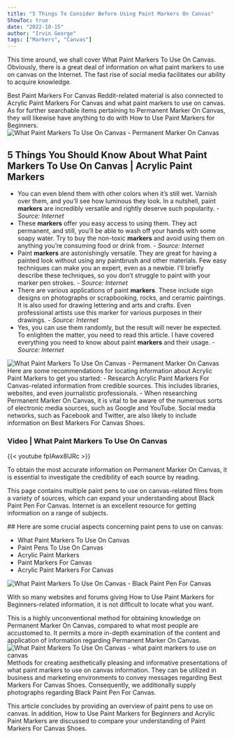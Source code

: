 ```yaml
---
title: "5 Things To Consider Before Using Paint Markers On Canvas"
ShowToc: true 
date: "2022-10-15"
author: "Irvin George" 
tags: ["Markers", "Canvas"]
---
```


	
This time around, we shall cover What Paint Markers To Use On Canvas. Obviously, there is a great deal of information on what paint markers to use on canvas on the Internet. The fast rise of social media facilitates our ability to acquire knowledge.

Best Paint Markers For Canvas Reddit-related material is also connected to Acrylic Paint Markers For Canvas and what paint markers to use on canvas. As for further searchable items pertaining to Permanent Marker On Canvas, they will likewise have anything to do with How to Use Paint Markers for Beginners.
<img loading="lazy" src="https://i.pinimg.com/736x/53/bb/88/53bb88b62ca1e651f6f7a2cc3f008342.jpg" onerror="this.onerror=null;this.src='https://blogger.googleusercontent.com/img/a/AVvXsEhe7F7TRXHtjiKvHb5vS7DmnxvpHiDyoYyYvm1nHB3Qp2_w3BnM6A2eq4v7FYxCC9bfZt3a9vIMtAYEKUiaDQbHMg-ViyGmRIj39MLp0bGFfgfYw1Dc9q_H-T0wiTm3l0Uq42dETrN9eC8aGJ9_IORZsxST1AcLR7np1koOfcc7tnHa4S8Mwz_xD9d0=s16000';" alt="What Paint Markers To Use On Canvas - Permanent Marker On Canvas" >

## 5 Things You Should Know About What Paint Markers To Use On Canvas | Acrylic Paint Markers
-   You can even blend them with other colors when it’s still wet. Varnish over them, and you’ll see how luminous they look. In a nutshell, paint **markers** are incredibly versatile and rightly deserve such popularity. - <cite>Source: Internet</cite>
-   These **markers** offer you easy access to using them. They act permanent, and still, you’ll be able to wash off your hands with some soapy water. Try to buy the non-toxic **markers** and avoid using them on anything you’re consuming food or drink from. - <cite>Source: Internet</cite>
-   Paint **markers** are astonishingly versatile. They are great for having a painted look without using any paintbrush and other materials. Few easy techniques can make you an expert, even as a newbie. I’ll briefly describe these techniques, so you don’t struggle to paint with your marker pen strokes. - <cite>Source: Internet</cite>
-   There are various applications of paint **markers**. These include sign designs on photographs or scrapbooking, rocks, and ceramic paintings. It is also used for drawing lettering and arts and crafts. Even professional artists use this marker for various purposes in their drawings. - <cite>Source: Internet</cite>
-   Yes, you can use them randomly, but the result will never be expected. To enlighten the matter, you need to read this article. I have covered everything you need to know about paint **markers** and their usage. - <cite>Source: Internet</cite>


<img loading="lazy" src="https://afremov.com/images/product/CLOWN-1.jpg" onerror="this.onerror=null;this.src='https://blogger.googleusercontent.com/img/a/AVvXsEhe7F7TRXHtjiKvHb5vS7DmnxvpHiDyoYyYvm1nHB3Qp2_w3BnM6A2eq4v7FYxCC9bfZt3a9vIMtAYEKUiaDQbHMg-ViyGmRIj39MLp0bGFfgfYw1Dc9q_H-T0wiTm3l0Uq42dETrN9eC8aGJ9_IORZsxST1AcLR7np1koOfcc7tnHa4S8Mwz_xD9d0=s16000';" alt="What Paint Markers To Use On Canvas - Permanent Marker On Canvas" >
Here are some recommendations for locating information about Acrylic Paint Markers to get you started:
- Research Acrylic Paint Markers For Canvas-related information from credible sources. This includes libraries, websites, and even journalistic professionals.
- When researching Permanent Marker On Canvas, it is vital to be aware of the numerous sorts of electronic media sources, such as Google and YouTube. Social media networks, such as Facebook and Twitter, are also likely to include information on Best Markers For Canvas Shoes.

### Video | What Paint Markers To Use On Canvas
{{< youtube fpIAwx8lJRc >}} 

To obtain the most accurate information on Permanent Marker On Canvas, it is essential to investigate the credibility of each source by reading.

This page contains multiple paint pens to use on canvas-related films from a variety of sources, which can expand your understanding about Black Paint Pen For Canvas. Internet is an excellent resource for getting information on a range of subjects.
<script async="async" data-cfasync="false" src="//normallydemandedalter.com/fe63df3c5408708b15d8dc3d9b206b31/invoke.js"></script>
<div id="container-fe63df3c5408708b15d8dc3d9b206b31"></div>
## Here are some crucial aspects concerning paint pens to use on canvas:

- What Paint Markers To Use On Canvas
- Paint Pens To Use On Canvas
- Acrylic Paint Markers
- Paint Markers For Canvas
- Acrylic Paint Markers For Canvas

 <img loading="lazy" src="http://images.freecreatives.com/wp-content/uploads/2015/03/f20-paintings-of-flowers.jpg" onerror="this.onerror=null;this.src='https://blogger.googleusercontent.com/img/a/AVvXsEhe7F7TRXHtjiKvHb5vS7DmnxvpHiDyoYyYvm1nHB3Qp2_w3BnM6A2eq4v7FYxCC9bfZt3a9vIMtAYEKUiaDQbHMg-ViyGmRIj39MLp0bGFfgfYw1Dc9q_H-T0wiTm3l0Uq42dETrN9eC8aGJ9_IORZsxST1AcLR7np1koOfcc7tnHa4S8Mwz_xD9d0=s16000';" alt="What Paint Markers To Use On Canvas - Black Paint Pen For Canvas" >

With so many websites and forums giving How to Use Paint Markers for Beginners-related information, it is not difficult to locate what you want.

This is a highly unconventional method for obtaining knowledge on Permanent Marker On Canvas, compared to what most people are accustomed to. It permits a more in-depth examination of the content and application of information regarding Permanent Marker On Canvas.
<img loading="lazy" src="https://i5.walmartimages.com/asr/256da1dc-3cb9-4fcf-ba1b-6e2e27a9e292.9454e4f7dd426c3ffc0f59f04a795b21.png?odnHeight=612&odnWidth=612&odnBg=FFFFFF" onerror="this.onerror=null;this.src='https://blogger.googleusercontent.com/img/a/AVvXsEhe7F7TRXHtjiKvHb5vS7DmnxvpHiDyoYyYvm1nHB3Qp2_w3BnM6A2eq4v7FYxCC9bfZt3a9vIMtAYEKUiaDQbHMg-ViyGmRIj39MLp0bGFfgfYw1Dc9q_H-T0wiTm3l0Uq42dETrN9eC8aGJ9_IORZsxST1AcLR7np1koOfcc7tnHa4S8Mwz_xD9d0=s16000';" alt="What Paint Markers To Use On Canvas - what paint markers to use on canvas" >
Methods for creating aesthetically pleasing and informative presentations of what paint markers to use on canvas information. They can be utilized in business and marketing environments to convey messages regarding Best Markers For Canvas Shoes. Consequently, we additionally supply photographs regarding Black Paint Pen For Canvas.

This article concludes by providing an overview of paint pens to use on canvas. In addition, How to Use Paint Markers for Beginners and Acrylic Paint Markers are discussed to compare your understanding of Paint Markers For Canvas Shoes.
	
	

